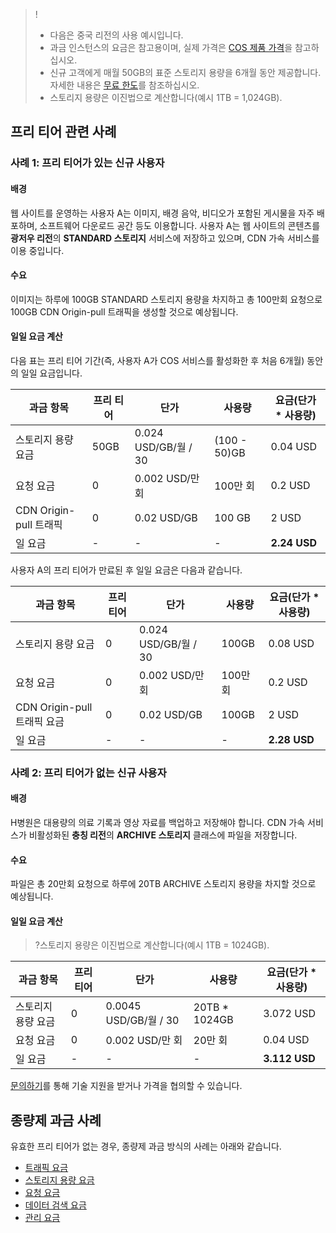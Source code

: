 >!
> - 다음은 중국 리전의 사용 예시입니다.
> - 과금 인스턴스의 요금은 참고용이며, 실제 가격은 [COS 제품 가격](https://intl.cloud.tencent.com/pricing/cos)을 참고하십시오.
> - 신규 고객에게 매월 50GB의 표준 스토리지 용량을 6개월 동안 제공합니다. 자세한 내용은 [무료 한도](https://intl.cloud.tencent.com/document/product/436/6240)를 참조하십시오.
> - 스토리지 용량은 이진법으로 계산합니다(예시 1TB = 1,024GB).

## 프리 티어 관련 사례

### 사례 1: 프리 티어가 있는 신규 사용자

#### 배경

웹 사이트를 운영하는 사용자 A는 이미지, 배경 음악, 비디오가 포함된 게시물을 자주 배포하며, 소프트웨어 다운로드 공간 등도 이용합니다. 사용자 A는 웹 사이트의 콘텐츠를 **광저우 리전**의 **STANDARD 스토리지** 서비스에 저장하고 있으며, CDN 가속 서비스를 이용 중입니다.

#### 수요

이미지는 하루에 100GB STANDARD 스토리지 용량을 차지하고 총 100만회 요청으로 100GB CDN Origin-pull 트래픽을 생성할 것으로 예상됩니다.

#### 일일 요금 계산

다음 표는 프리 티어 기간(즉, 사용자 A가 COS 서비스를 활성화한 후 처음 6개월) 동안의 일일 요금입니다.

| 과금 항목         | 프리 티어 | 단가          | 사용량      | 요금(단가 * 사용량) |
| ---------------- | -------- | ------------- | ----------- | ------------------------ |
| 스토리지 용량 요금     | 50GB    | 0.024 USD/GB/월 / 30  | (100 - 50)GB | 0.04 USD                      |
| 요청 요금        | 0        | 0.002 USD/만 회  | 100만 회    | 0.2 USD                        |
| CDN Origin-pull 트래픽 | 0        | 0.02 USD/GB    | 100 GB      | 2 USD                       |
| 일 요금          | -        | -            | -           | **2.24 USD**                 |

사용자 A의 프리 티어가 만료된 후 일일 요금은 다음과 같습니다.

| 과금 항목         | 프리 티어 | 단가          | 사용량   | 요금(단가 * 사용량) |
| ---------------- | -------- | ------------- | -------- | ------------------------ |
| 스토리지 용량 요금     | 0        | 0.024 USD/GB/월 / 30 | 100GB   | 0.08 USD                    |
| 요청 요금         | 0        | 0.002 USD/만 회 | 100만 회 | 0.2 USD                    |
| CDN Origin-pull 트래픽 요금 | 0        | 0.02 USD/GB | 100GB   | 2 USD                     |
| 일 요금           | -       | -             | -        | **2.28 USD**               |



### 사례 2: 프리 티어가 없는 신규 사용자

#### 배경 

H병원은 대용량의 의료 기록과 영상 자료를 백업하고 저장해야 합니다. CDN 가속 서비스가 비활성화된 **충칭 리전**의 **ARCHIVE 스토리지** 클래스에 파일을 저장합니다.

#### 수요

파일은 총 20만회 요청으로 하루에 20TB ARCHIVE 스토리지 용량을 차지할 것으로 예상됩니다.

#### 일일 요금 계산

>?스토리지 용량은 이진법으로 계산합니다(예시 1TB = 1024GB).

| 과금 항목     | 프리 티어 | 단가          | 사용량       | 요금(단가 \* 사용량) |
| ------------ | -------- | ------------- | ------------ | ------------------------ |
| 스토리지 용량 요금     | 0        | 0.0045 USD/GB/월 / 30 | 20TB * 1024GB | 3.072 USD            |
| 요청 요금         | 0        | 0.002 USD/만 회 | 20만 회 | 0.04 USD                    |
| 일 요금      | -        | -             | -           | **3.112 USD**         |

[문의하기](https://www.tencentcloud.com/contact-us)를 통해 기술 지원을 받거나 가격을 협의할 수 있습니다.


## 종량제 과금 사례

유효한 프리 티어가 없는 경우, 종량제 과금 방식의 사례는 아래와 같습니다.

- [트래픽 요금](https://intl.cloud.tencent.com/document/product/436/33776)
- [스토리지 용량 요금](https://intl.cloud.tencent.com/document/product/436/40099)
- [요청 요금](https://intl.cloud.tencent.com/document/product/436/40100)
- [데이터 검색 요금](https://intl.cloud.tencent.com/document/product/436/40097)
- [관리 요금](https://intl.cloud.tencent.com/document/product/436/40098)